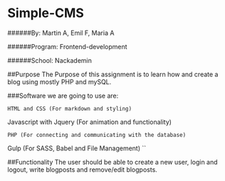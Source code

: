 # Simple-CMS

######By: Martin A, Emil F, Maria A

######Program: Frontend-development

######School: Nackademin


##Purpose
The Purpose of this assignment is to learn how and create a blog using mostly PHP and mySQL.

###Software we are going to use are:
```
HTML and CSS (For markdown and styling)
```
Javascript with Jquery (For animation and functionality)
```
PHP (For connecting and communicating with the database)
```
Gulp (For SASS, Babel and File Management)
``

##Functionality
The user should be able to create a new user, login and logout, write blogposts and remove/edit blogposts.
